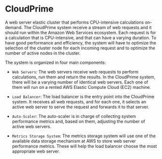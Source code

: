 # CloudPrime

A web server elastic cluster that performs CPU-intensive calculations on-demand. The CloudPrime system receive a stream of web requests and it should run within the Amazon Web Services ecosystem. Each request is for a calculation that is CPU-intensive, and that can have a varying duration. To have good performance and efficiency, the system will have to optimize the selection of the cluster node for each incoming request and to optimize the number of active nodes in the cluster.

The system is organized in four main components:

 - `Web Servers`: The web servers receive web requests to perform calculations, run them and return the results. In the CloudPrime system, there will be a varying number of identical web servers. Each one of them will run on a rented AWS Elastic Compute Cloud (EC2) machine.

 - `Load Balancer`: The load balancer is the entry point into the CloudPrime system. It receives all web requests, and for each one, it selects an active web server to serve the request and forwards it to that server.
 
 - `Auto-Scaler`: The auto-scaler is in charge of collecting system performance metrics and, based on them, adjusting the number of active web servers.
 
 - `Metrics Storage System`: The metrics storage system will use one of the available data storage mechanism at AWS to store web server performance metrics. These will help the load balancer choose the most appropriate web server.


